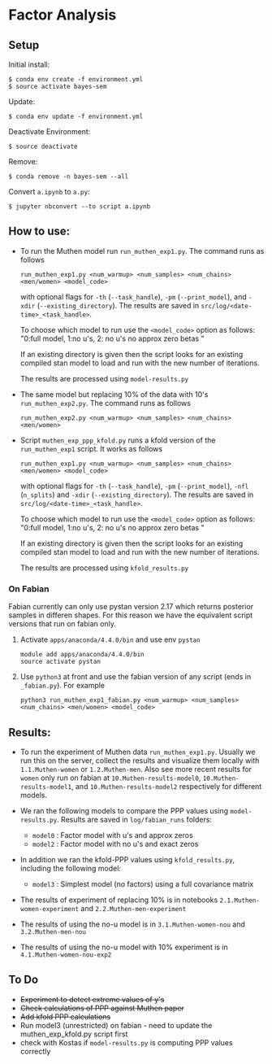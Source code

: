# Factor Analysis

## Setup

Initial install:

    $ conda env create -f environment.yml
    $ source activate bayes-sem

Update:

    $ conda env update -f environment.yml

Deactivate Environment:

    $ source deactivate

Remove:

    $ conda remove -n bayes-sem --all


Convert `a.ipynb` to `a.py`:

    $ jupyter nbconvert --to script a.ipynb


## How to use:

* To run the Muthen model run `run_muthen_exp1.py`. The command runs as follows

  ```
  run_muthen_exp1.py <num_warmup> <num_samples> <num_chains> <men/women> <model_code>
  ```

  with optional flags for `-th` (`--task_handle`), `-pm` (`--print_model`), and
  `-xdir` (`--existing_directory`). The results are saved in
  `src/log/<date-time>_<task_handle>`.
  
  To choose which model to run use the `<model_code>` option as follows:
  "0:full model, 1:no u's, 2: no u's no approx zero betas "
  
  If an existing directory is given then the script looks for an existing compiled
  stan model to load and run with the new number of iterations.
  
  The results are processed using `model-results.py`

* The same model but replacing 10% of the data with 10's `run_muthen_exp2.py`.
The command runs as follows

    ```
    run_muthen_exp2.py <num_warmup> <num_samples> <num_chains> <men/women>
    ```

* Script `muthen_exp_ppp_kfold.py` runs a kfold version of the `run_muthen_exp1`
script. It works as follows

    ```
    run_muthen_exp1.py <num_warmup> <num_samples> <num_chains> <men/women> <model_code>
    ```

  with optional flags for `-th` (`--task_handle`), `-pm` (`--print_model`), `-nfl`
  (`n_splits`) and `-xdir` (`--existing_directory`). The results are saved in
  `src/log/<date-time>_<task_handle>`.
  
  To choose which model to run use the `<model_code>` option as follows:
  "0:full model, 1:no u's, 2: no u's no approx zero betas "
  
  If an existing directory is given then the script looks for an existing compiled
  stan model to load and run with the new number of iterations.
  
  The results are processed using `kfold_results.py`


### On Fabian

Fabian currently can only use pystan version 2.17 which returns posterior samples in differen shapes. For this reason we have the equivalent script versions that run on fabian only. 

1. Activate `apps/anaconda/4.4.0/bin` and use env `pystan`

    ```
    module add apps/anaconda/4.4.0/bin 
    source activate pystan
    ```
    
2. Use `python3` at front and use the fabian version of any script (ends in `_fabian.py`). For example

    ```
    python3 run_muthen_exp1_fabian.py <num_warmup> <num_samples> <num_chains> <men/women> <model_code>
    ```

## Results:

* To run the experiment of Muthen data `run_muthen_exp1.py`. Usually we run this
on the server, collect the results and visualize them locally with
`1.1.Muthen-women` or `1.2.Muthen-men`. Also see more recent results for
`women` only run on fabian at
`10.Muthen-results-model0`, `10.Muthen-results-model1`, and `10.Muthen-results-model2`
respectively for different models. 

* We ran the following models to compare the PPP values using `model-results.py`.
Results are saved in `log/fabian_runs` folders:
 
    * `model0` : Factor model with u's and approx zeros
    * `model2` : Factor model with no u's and exact zeros

* In addition we ran the kfold-PPP values using `kfold_results.py`, including the following model:

    * `model3` : Simplest model (no factors) using a full covariance matrix

* The results of experiment of replacing 10% is in notebooks
`2.1.Muthen-women-experiment` and `2.2.Muthen-men-experiment`

* The results of using the no-u model is in
`3.1.Muthen-women-nou` and `3.2.Muthen-men-nou`

* The results of using the no-u model with 10% experiment is in  
`4.1.Muthen-women-nou-exp2`



## To Do

* ~~Experiment to detect extreme values of y's~~
* ~~Check calculations of PPP against Muthen paper~~
* ~~Add kfold PPP calculations~~
* Run model3 (unrestricted) on fabian - need to update the muthen_exp_kfold.py script first
* check with Kostas if `model-results.py` is computing PPP values correctly
